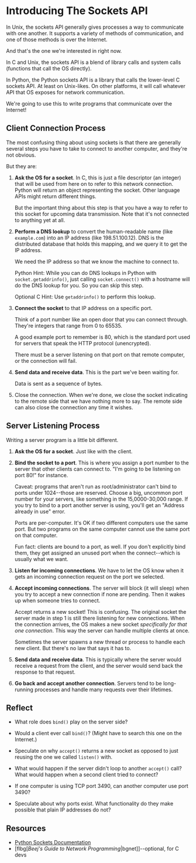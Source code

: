 # Introducing The Sockets API

In Unix, the sockets API generally gives processes a way to communicate
with one another. It supports a variety of methods of communication, and
one of those methods is over the Internet.

And that's the one we're interested in right now.

In C and Unix, the sockets API is a blend of library calls and system
calls (functions that call the OS directly).

In Python, the Python sockets API is a library that calls the
lower-level C sockets API. At least on Unix-likes. On other platforms,
it will call whatever API that OS exposes for network communication.

We're going to use this to write programs that communicate over the
Internet!

## Client Connection Process

The most confusing thing about using sockets is that there are generally
several steps you have to take to connect to another computer, and
they're not obvious.

But they are:

1. **Ask the OS for a socket**. In C, this is just a file descriptor (an
   integer) that will be used from here on to refer to this network
   connection. Python will return an object representing the socket.
   Other language APIs might return different things.

   But the important thing about this step is that you have a way to
   refer to this socket for upcoming data transmission. Note that it's
   not connected to anything yet at all.

2. **Perform a DNS lookup** to convert the human-readable name (like
   `example.com`) into an IP address (like 198.51.100.12).  DNS is the
   distributed database that holds this mapping, and we query it to get
   the IP address.

   We need the IP address so that we know the machine to connect to.

   Python Hint: While you can do DNS lookups in Python with
   `socket.getaddrinfo()`, just calling `socket.connect()` with a
   hostname will do the DNS lookup for you. So you can skip this step.

   Optional C Hint: Use `getaddrinfo()` to perform this lookup.

3. **Connect the socket** to that IP address on a specific port.

   Think of a port number like an open door that you can connect
   through. They're integers that range from 0 to 65535.

   A good example port to remember is 80, which is the standard port
   used for servers that speak the HTTP protocol (unencrypted).

   There must be a server listening on that port on that remote
   computer, or the connection will fail.

4. **Send data and receive data**. This is the part we've been waiting
   for.

   Data is sent as a sequence of bytes.

5. Close the connection. When we're done, we close the socket indicating
   to the remote side that we have nothing more to say. The remote side
   can also close the connection any time it wishes.

## Server Listening Process

Writing a server program is a little bit different.

1. **Ask the OS for a socket**. Just like with the client.

2. **Bind the socket to a port**. This is where you assign a port number
   to the server that other clients can connect to. "I'm going to be
   listening on port 80!" for instance.

   Caveat: programs that aren't run as root/administrator can't bind to
   ports under 1024--those are reserved. Choose a big, uncommon port
   number for your servers, like something in the 15,0000-30,000 range.
   If you try to bind to a port another server is using, you'll get an
   "Address already in use" error.

   Ports are per-computer. It's OK if two different computers use the
   same port. But two programs on the same computer cannot use the same
   port on that computer.

   Fun fact: clients are bound to a port, as well. If you don't
   explicitly bind them, they get assigned an unused port when the
   connect--which is usually what we want.

3. **Listen for incoming connections**. We have to let the OS know
   when it gets an incoming connection request on the port we selected.

4. **Accept incoming connections**. The server will block (it will
   sleep) when you try to accept a new connection if none are pending.
   Then it wakes up when someone tries to connect.

   Accept returns a new socket! This is confusing. The original socket
   the server made in step 1 is still there listening for new
   connections. When the connection arrives, the OS makes a new socket
   _specifically for that one connection_. This way the server can
   handle multiple clients at once.

   Sometimes the server spawns a new thread or process to handle each
   new client. But there's no law that says it has to.

5. **Send data and receive data**. This is typically where the server
   would receive a request from the client, and the server would send
   back the response to that request.

6. **Go back and accept another connection**. Servers tend to be
   long-running processes and handle many requests over their lifetimes.

## Reflect

* What role does `bind()` play on the server side?

* Would a client ever call `bind()`? (Might have to search this one
  on the Internet.)

* Speculate on why `accept()` returns a new socket as opposed to just
  reusing the one we called `listen()` with.

* What would happen if the server didn't loop to another `accept()`
  call? What would happen when a second client tried to connect?

* If one computer is using TCP port 3490, can another computer use port
  3490?

* Speculate about why ports exist. What functionality do they make
  possible that plain IP addresses do not?

## Resources

* [Python Sockets Documentation](https://docs.python.org/3/library/socket.html)
* [flbg[_Beej's Guide to Network Programming_|bgnet]]--optional, for C devs
